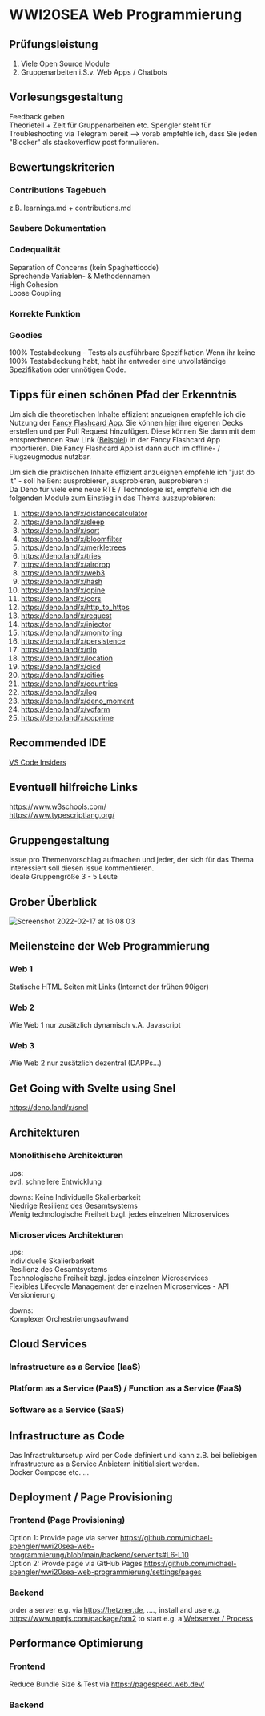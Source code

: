 # WWI20SEA Web Programmierung


## Prüfungsleistung
1. Viele Open Source Module  
2. Gruppenarbeiten i.S.v. Web Apps / Chatbots 

## Vorlesungsgestaltung
Feedback geben  
Theorieteil + Zeit für Gruppenarbeiten etc. 
Spengler steht für Troubleshooting via Telegram bereit --> vorab empfehle ich, dass Sie jeden "Blocker" als stackoverflow post formulieren.

## Bewertungskriterien

### Contributions Tagebuch
z.B. learnings.md + contributions.md   

### Saubere Dokumentation


### Codequalität
Separation of Concerns (kein Spaghetticode)   
Sprechende Variablen- & Methodennamen   
High Cohesion   
Loose Coupling  


### Korrekte Funktion


### Goodies
100% Testabdeckung - Tests als ausführbare Spezifikation 
Wenn ihr keine 100% Testabdeckung habt, habt ihr entweder eine unvollständige Spezifikation oder unnötigen Code.

## Tipps für einen schönen Pfad der Erkenntnis  
Um sich die theoretischen Inhalte effizient anzueignen empfehle ich die Nutzung der [Fancy Flashcard App](https://github.com/fancy-flashcard/ffc/blob/master/README.md). Sie können [hier](https://github.com/fancy-flashcard/deck-collection) ihre eigenen Decks erstellen und per Pull Request hinzufügen. Diese können Sie dann mit dem entsprechenden Raw Link ([Beispiel](https://raw.githubusercontent.com/fancy-flashcard/deck-collection/main/wirtschaftsinformatik/Finanzbuchhaltung.json)) in der Fancy Flashcard App importieren. Die Fancy Flashcard App ist dann auch im offline- / Flugzeugmodus nutzbar.  

Um sich die praktischen Inhalte effizient anzueignen empfehle ich "just do it" - soll heißen: ausprobieren, ausprobieren, ausprobieren :)   
Da Deno für viele eine neue RTE / Technologie ist, empfehle ich die folgenden Module zum Einstieg in das Thema auszuprobieren: 

1. https://deno.land/x/distancecalculator  
2. https://deno.land/x/sleep  
3. https://deno.land/x/sort  
4. https://deno.land/x/bloomfilter    
5. https://deno.land/x/merkletrees  
6. https://deno.land/x/tries    
7. https://deno.land/x/airdrop  
8. https://deno.land/x/web3   
9. https://deno.land/x/hash  
10. https://deno.land/x/opine
11. https://deno.land/x/cors      
12. https://deno.land/x/http_to_https  
13. https://deno.land/x/request 
14. https://deno.land/x/injector
15. https://deno.land/x/monitoring
16. https://deno.land/x/persistence
17. https://deno.land/x/nlp  
18. https://deno.land/x/location   
29. https://deno.land/x/cicd  
20. https://deno.land/x/cities  
21. https://deno.land/x/countries  
22. https://deno.land/x/log  
23. https://deno.land/x/deno_moment    
24. https://deno.land/x/vofarm  
25. https://deno.land/x/coprime   

## Recommended IDE
[VS Code Insiders](https://code.visualstudio.com/docs/?dv=osx&build=insiders)

## Eventuell hilfreiche Links
https://www.w3schools.com/  
https://www.typescriptlang.org/  

## Gruppengestaltung
Issue pro Themenvorschlag aufmachen und jeder, der sich für das Thema interessiert soll diesen issue kommentieren.   
Ideale Gruppengröße 3 - 5 Leute  


## Grober Überblick
![Screenshot 2022-02-17 at 16 08 03](https://user-images.githubusercontent.com/43786652/154510190-24fb925c-a8df-4779-a483-451ad28b355d.png)

## Meilensteine der Web Programmierung
### Web 1

Statische HTML Seiten mit Links (Internet der frühen 90iger)
### Web 2
Wie Web 1 nur zusätzlich dynamisch v.A. Javascript 

### Web 3
Wie Web 2 nur zusätzlich dezentral (DAPPs...)

## Get Going with Svelte using Snel
https://deno.land/x/snel

## Architekturen

### Monolithische Architekturen
ups:  
evtl. schnellere Entwicklung  

downs: 
Keine Individuelle Skalierbarkeit   
Niedrige Resilienz des Gesamtsystems    
Wenig technologische Freiheit bzgl. jedes einzelnen Microservices   


### Microservices Architekturen
ups:  
Individuelle Skalierbarkeit   
Resilienz des Gesamtsystems    
Technologische Freiheit bzgl. jedes einzelnen Microservices    
Flexibles Lifecycle Management der einzelnen Microservices - API Versionierung  

downs:  
Komplexer Orchestrierungsaufwand  


## Cloud Services
### Infrastructure as a Service (IaaS)

### Platform as a Service (PaaS) / Function as a Service (FaaS)  

### Software as a Service (SaaS)


## Infrastructure as Code
Das Infrastruktursetup wird per Code definiert und kann z.B. bei beliebigen Infrastructure as a Service Anbietern inititialisiert werden.  
Docker Compose etc. ...

## Deployment / Page Provisioning
### Frontend (Page Provisioning)
Option 1: Provide page via server https://github.com/michael-spengler/wwi20sea-web-programmierung/blob/main/backend/server.ts#L6-L10  
Option 2: Provde page via GitHub Pages https://github.com/michael-spengler/wwi20sea-web-programmierung/settings/pages  

### Backend
order a server e.g. via https://hetzner.de, ...., install and use e.g. https://www.npmjs.com/package/pm2 to start e.g. a [Webserver / Process](https://github.com/michael-spengler/wwi20sea-web-programmierung/blob/main/backend/server.ts)  

## Performance Optimierung
### Frontend
Reduce Bundle Size & Test via https://pagespeed.web.dev/  

### Backend
